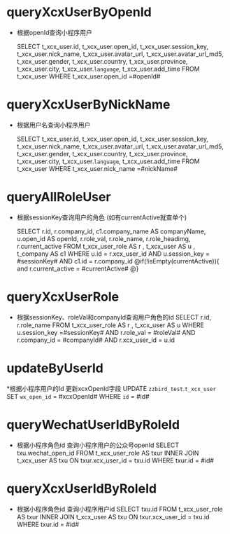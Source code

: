 queryXcxUserByOpenId
===
* 根据openId查询小程序用户
	
	SELECT
	t_xcx_user.id,
	t_xcx_user.open_id,
	t_xcx_user.session_key,
	t_xcx_user.nick_name,
	t_xcx_user.avatar_url,
	t_xcx_user.avatar_url_md5,
	t_xcx_user.gender,
	t_xcx_user.country,
	t_xcx_user.province,
	t_xcx_user.city,
	t_xcx_user.`language`,
	t_xcx_user.add_time
	FROM
	t_xcx_user
	WHERE
	t_xcx_user.open_id =#openId#

	
queryXcxUserByNickName
===
* 根据用户名查询小程序用户

	SELECT
	t_xcx_user.id,
	t_xcx_user.open_id,
	t_xcx_user.session_key,
	t_xcx_user.nick_name,
	t_xcx_user.avatar_url,
	t_xcx_user.avatar_url_md5,
	t_xcx_user.gender,
	t_xcx_user.country,
	t_xcx_user.province,
	t_xcx_user.city,
	t_xcx_user.`language`,
	t_xcx_user.add_time
	FROM
	t_xcx_user
	WHERE
	t_xcx_user.nick_name =#nickName#
	
queryAllRoleUser
===
* 根据sessionKey查询用户的角色 (如有currentActive就查单个)

	SELECT
		r.id,
		r.company_id,
		c1.company_name AS companyName,
		u.open_id AS openId,
		r.role_val,
		r.role_name,
		r.role_headimg,
		r.current_active
		FROM
		t_xcx_user_role AS r ,
		t_xcx_user AS u ,
		t_company AS c1
		WHERE
		u.id = r.xcx_user_id AND
		u.session_key = #sessionKey# AND
		c1.id = r.company_id
		@if(!isEmpty(currentActive)){
		 and r.current_active = #currentActive#
		@}
		
		
queryXcxUserRole
===
* 根据sessionKey、roleVal和companyId查询用户角色的id
	SELECT
	r.id,
	r.role_name
	FROM
	t_xcx_user_role AS r ,
	t_xcx_user AS u
	WHERE
	u.session_key =#sessionKey# AND
	r.role_val = #roleVal# AND
	r.company_id = #companyId# AND
	r.xcx_user_id = u.id



updateByUserId
===
   *根据小程序用户的Id 更新xcxOpenId字段
	UPDATE `zzbird_test`.`t_xcx_user` 
	SET
	`wx_open_id` = #xcxOpenId#
	WHERE
		`id` = #id#
		
queryWechatUserIdByRoleId
===
* 根据小程序角色id 查询小程序用户的公众号openId
	SELECT
	txu.wechat_open_id
	FROM
	t_xcx_user_role AS txur
	INNER JOIN t_xcx_user AS txu ON txur.xcx_user_id = txu.id
	WHERE
	txur.id = #id#

queryXcxUserIdByRoleId
===
* 根据小程序角色id 查询小程序用户id
	SELECT
	txu.id
	FROM
	t_xcx_user_role AS txur
	INNER JOIN t_xcx_user AS txu ON txur.xcx_user_id = txu.id
	WHERE
	txur.id = #id#
